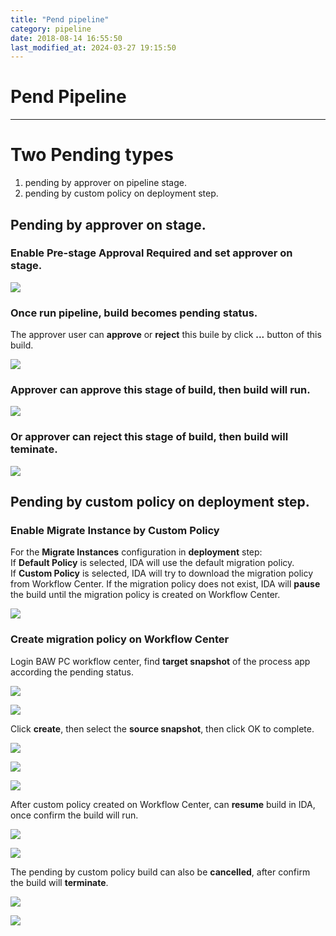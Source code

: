 ```yaml
---
title: "Pend pipeline"
category: pipeline
date: 2018-08-14 16:55:50
last_modified_at: 2024-03-27 19:15:50
---
```


# Pend Pipeline
***

# Two Pending types
1. pending by approver on pipeline stage.
2. pending by custom policy on deployment step.


## Pending by approver on stage.

### Enable **Pre-stage Approval Required** and set **approver** on stage.

 ![][pipeline-set-approver-on-stage]

### Once run pipeline, build becomes pending status. 
The approver user can **approve** or **reject** this buile by click **...** button of this build.

 ![][pipeline-pending-for-approval]

### Approver can approve this stage of build, then build will run.

 ![][pipeline-approve-build]

### Or approver can reject this stage of build, then build will teminate.

 ![][pipeline-reject-build]


## Pending by custom policy on deployment step.

### Enable Migrate Instance by Custom Policy
For the **Migrate Instances** configuration in **deployment** step: <br>
If **Default Policy** is selected, IDA will use the default migration policy. <br>
If **Custom Policy** is selected, IDA will try to download the migration policy from Workflow Center. If the migration policy does not exist, IDA will **pause** the build until the migration policy is created on Workflow Center.

 ![][pipeline-migrate-instance-by-custom-policy]


### Create migration policy on Workflow Center
Login BAW PC workflow center, find **target snapshot** of the process app according the pending status.

 ![][pipeline-pending-by-custom-policy]

 ![][pipeline-PC-find-target-snapshot]

Click **create**, then select the **source snapshot**, then click OK to complete.

 ![][pipeline-PC-create-policy]

 ![][pipeline-PC-select-source-snapshot]

 ![][pipeline-PC-complete-custom-policy]

After custom policy created on Workflow Center, can **resume** build in IDA, once confirm the build will run.

 ![][pipeline-resume-step]

 ![][pipeline-confirm-to-resume]

The pending by custom policy build can also be **cancelled**, after confirm the build will **terminate**.

 ![][pipeline-cancel-pending-step-build]

 ![][pipeline-confirm-cancel-pending-build]

[pipeline-set-approver-on-stage]: ../images/pipeline/pipeline-set-approver-on-stage.png
[pipeline-pending-for-approval]: ../images/pipeline/pipeline-pending-for-approval.png
[pipeline-approve-build]: ../images/pipeline/pipeline-approve-build.png
[pipeline-reject-build]: ../images/pipeline/pipeline-reject-build.png
[pipeline-migrate-instance-by-custom-policy]: ../images/pipeline/pipeline-migrate-instance-by-custom-policy.png
[pipeline-pending-by-custom-policy]: ../images/pipeline/pipeline-pending-by-custom-policy.png
[pipeline-PC-find-target-snapshot]: ../images/pipeline/pipeline-PC-find-target-snapshot.png
[pipeline-PC-create-policy]: ../images/pipeline/pipeline-PC-create-policy.png
[pipeline-PC-select-source-snapshot]: ../images/pipeline/pipeline-PC-select-source-snapshot.png
[pipeline-PC-complete-custom-policy]: ../images/pipeline/pipeline-PC-complete-custom-policy.png
[pipeline-resume-step]: ../images/pipeline/pipeline-resume-step.png
[pipeline-confirm-to-resume]: ../images/pipeline/pipeline-confirm-to-resume.png
[pipeline-cancel-pending-step-build]: ../images/pipeline/pipeline-cancel-pending-step-build.png
[pipeline-confirm-cancel-pending-build]: ../images/pipeline/pipeline-confirm-cancel-pending-build.png












